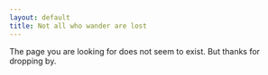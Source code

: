 ```yaml
---
layout: default
title: Not all who wander are lost
---
```


The page you are looking for does not seem to exist.
But thanks for dropping by.
